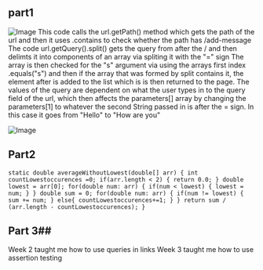 ## part1  ##
![Image](Lab2PT1.1.png)
This code calls the url.getPath() method which gets the path of the url and then it uses .contains to check whether the path has /add-message
The code url.getQuery().split() gets the query from after the / and then delimts it into components of an array via spliting it with the "=" sign 
The array is then checked for the "s" argument via using the arrays first index .equals("s") and then if the array that was formed by split contains it, the element after is added to the list which is is then returned to the page. 
The values of the query are dependent on what the user types in to the query field of the url, which then affects the parameters[] array by changing the parameters[1] to whatever the second String passed in is after the = sign. In this case it goes from "Hello" to "How are you"

![Image](Lab2PT1.2.png)


## Part2 ##
`static double averageWithoutLowest(double[] arr) {
    int countLowestoccurences =0;
    if(arr.length < 2) { return 0.0; }
    double lowest = arr[0];
    for(double num: arr) {
      if(num < lowest) { lowest = num; }
    }
    double sum = 0;
    for(double num: arr) {
      if(num != lowest) { sum += num; }
      else{
        countLowestoccurences+=1;
      }
    }
    return sum / (arr.length - countLowestoccurences);
  }`
  
 ## Part 3##
 
Week 2 taught me how to use queries in links
Week 3 taught me how to use assertion testing
